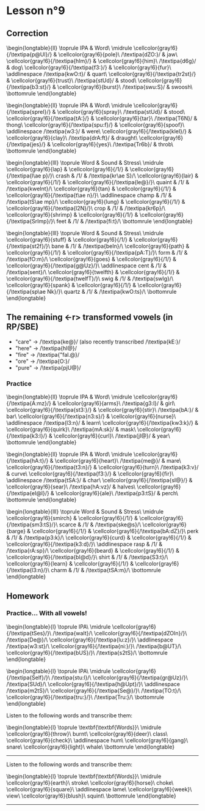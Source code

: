 # Lesson n°9



## Correction


\begin{longtable}{ll}
\toprule
IPA & Word\\
\midrule
\cellcolor{gray!6}{/\textipa{p@Ul}/} & \cellcolor{gray!6}{pole}\\
/\textipa{dZO:}/ & jaw\\
\cellcolor{gray!6}{/\textipa{hIm}/} & \cellcolor{gray!6}{him}\\
/\textipa{d6g}/ & dog\\
\cellcolor{gray!6}{/\textipa{f3:}/} & \cellcolor{gray!6}{fur}\\
\addlinespace
/\textipa{kwO:t}/ & quart\\
\cellcolor{gray!6}{/\textipa{tr2st}/} & \cellcolor{gray!6}{trust}\\
/\textipa{stUd}/ & stood\\
\cellcolor{gray!6}{/\textipa{b3:st}/} & \cellcolor{gray!6}{burst}\\
/\textipa{swu:S}/ & swoosh\\
\bottomrule
\end{longtable}


\begin{longtable}{ll}
\toprule
IPA & Word\\
\midrule
\cellcolor{gray!6}{/\textipa{spreI}/} & \cellcolor{gray!6}{spray}\\
/\textipa{stUd}/ & stood\\
\cellcolor{gray!6}{/\textipa{tA:}/} & \cellcolor{gray!6}{tar}\\
/\textipa{T6N}/ & thong\\
\cellcolor{gray!6}{/\textipa{spu:f}/} & \cellcolor{gray!6}{spoof}\\
\addlinespace
/\textipa{w3:}/ & were\\
\cellcolor{gray!6}{/\textipa{kleI}/} & \cellcolor{gray!6}{clay}\\
/\textipa{drA:ft}/ & draught\\
\cellcolor{gray!6}{/\textipa{jes}/} & \cellcolor{gray!6}{yes}\\
/\textipa{Tr6b}/ & throb\\
\bottomrule
\end{longtable}

\begin{longtable}{lll}
\toprule
Word & Sound & Stress\\
\midrule
\cellcolor{gray!6}{lap} & \cellcolor{gray!6}{/1/} & \cellcolor{gray!6}{/\textipa{l\ae p}/}\\
crash & /1/ & /\textipa{kr\ae S}/\\
\cellcolor{gray!6}{lair} & \cellcolor{gray!6}{/1/} & \cellcolor{gray!6}{/\textipa{le@}/}\\
quaint & /1/ & /\textipa{kweInt}/\\
\cellcolor{gray!6}{tan} & \cellcolor{gray!6}{/1/} & \cellcolor{gray!6}{/\textipa{t\ae n}/}\\
\addlinespace
champ & /1/ & /\textipa{tS\ae mp}/\\
\cellcolor{gray!6}{lung} & \cellcolor{gray!6}{/1/} & \cellcolor{gray!6}{/\textipa{l2N}/}\\
crop & /1/ & /\textipa{kr6p}/\\
\cellcolor{gray!6}{shrimp} & \cellcolor{gray!6}{/1/} & \cellcolor{gray!6}{/\textipa{SrImp}/}\\
feet & /1/ & /\textipa{fi:t}/\\
\bottomrule
\end{longtable}


\begin{longtable}{lll}
\toprule
Word & Sound & Stress\\
\midrule
\cellcolor{gray!6}{stuff} & \cellcolor{gray!6}{/1/} & \cellcolor{gray!6}{/\textipa{st2f}/}\\
bane & /1/ & /\textipa{beIn}/\\
\cellcolor{gray!6}{path} & \cellcolor{gray!6}{/1/} & \cellcolor{gray!6}{/\textipa{pA:T}/}\\
form & /1/ & /\textipa{fO:m}/\\
\cellcolor{gray!6}{goes} & \cellcolor{gray!6}{/1/} & \cellcolor{gray!6}{/\textipa{g@Uz}/}\\
\addlinespace
cent & /1/ & /\textipa{sent}/\\
\cellcolor{gray!6}{twelfth} & \cellcolor{gray!6}{/1/} & \cellcolor{gray!6}{/\textipa{twelfT}/}\\
swig & /1/ & /\textipa{swIg}/\\
\cellcolor{gray!6}{spank} & \cellcolor{gray!6}{/1/} & \cellcolor{gray!6}{/\textipa{sp\ae Nk}/}\\
quartz & /1/ & /\textipa{kwO:ts}/\\
\bottomrule
\end{longtable}

## The remaining <-r> transformed vowels (in RP/SBE)

* "care"  $\rightarrow$ /\textipa{ke@}/ (also recently transcribed /\textipa{kE:}/
* "here"  $\rightarrow$ /\textipa{hI@}/
* "fire"  $\rightarrow$ /\textipa{"faI.@}/
* "ore"  $\rightarrow$ /\textipa{O:}/
* "pure"  $\rightarrow$ /\textipa{pjU@}/

### Practice


\begin{longtable}{ll}
\toprule
IPA & Word\\
\midrule
\cellcolor{gray!6}{/\textipa{A:mz}/} & \cellcolor{gray!6}{arms}\\
/\textipa{g3:l}/ & girl\\
\cellcolor{gray!6}{/\textipa{st3:}/} & \cellcolor{gray!6}{stir}\\
/\textipa{bA:}/ & bar\\
\cellcolor{gray!6}{/\textipa{n3:s}/} & \cellcolor{gray!6}{nurse}\\
\addlinespace
/\textipa{l3:n}/ & learn\\
\cellcolor{gray!6}{/\textipa{kw3:k}/} & \cellcolor{gray!6}{quirk}\\
/\textipa{mA:sk}/ & mask\\
\cellcolor{gray!6}{/\textipa{k3:l}/} & \cellcolor{gray!6}{curl}\\
/\textipa{jI@}/ & year\\
\bottomrule
\end{longtable}


\begin{longtable}{ll}
\toprule
IPA & Word\\
\midrule
\cellcolor{gray!6}{/\textipa{hA:t}/} & \cellcolor{gray!6}{heart}\\
/\textipa{me@}/ & mare\\
\cellcolor{gray!6}{/\textipa{t3:n}/} & \cellcolor{gray!6}{turn}\\
/\textipa{k3:v}/ & curve\\
\cellcolor{gray!6}{/\textipa{f3:}/} & \cellcolor{gray!6}{fir}\\
\addlinespace
/\textipa{tSA:}/ & char\\
\cellcolor{gray!6}{/\textipa{sI@}/} & \cellcolor{gray!6}{sear}\\
/\textipa{hA:vz}/ & halves\\
\cellcolor{gray!6}{/\textipa{eI@l}/} & \cellcolor{gray!6}{ale}\\
/\textipa{p3:tS}/ & perch\\
\bottomrule
\end{longtable}


\begin{longtable}{lll}
\toprule
Word & Sound & Stress\\
\midrule
\cellcolor{gray!6}{smirch} & \cellcolor{gray!6}{/1/} & \cellcolor{gray!6}{/\textipa{sm3:tS}/}\\
scarce & /1/ & /\textipa{ske@s}/\\
\cellcolor{gray!6}{barge} & \cellcolor{gray!6}{/1/} & \cellcolor{gray!6}{/\textipa{bA:dZ}/}\\
perk & /1/ & /\textipa{p3:k}/\\
\cellcolor{gray!6}{curd} & \cellcolor{gray!6}{/1/} & \cellcolor{gray!6}{/\textipa{k3:d}/}\\
\addlinespace
rasp & /1/ & /\textipa{rA:sp}/\\
\cellcolor{gray!6}{beard} & \cellcolor{gray!6}{/1/} & \cellcolor{gray!6}{/\textipa{bI@d}/}\\
shirt & /1/ & /\textipa{S3:t}/\\
\cellcolor{gray!6}{learn} & \cellcolor{gray!6}{/1/} & \cellcolor{gray!6}{/\textipa{l3:n}/}\\
charm & /1/ & /\textipa{tSA:m}/\\
\bottomrule
\end{longtable}

## Homework

### Practice... With all vowels!


\begin{longtable}{l}
\toprule
IPA\\
\midrule
\cellcolor{gray!6}{/\textipa{tSes}/}\\
/\textipa{waIt}/\\
\cellcolor{gray!6}{/\textipa{dZOIn}/}\\
/\textipa{De@}/\\
\cellcolor{gray!6}{/\textipa{lu:z}/}\\
\addlinespace
/\textipa{w3:st}/\\
\cellcolor{gray!6}{/\textipa{ni:}/}\\
/\textipa{b@UT}/\\
\cellcolor{gray!6}{/\textipa{bUS}/}\\
/\textipa{s2tS}/\\
\bottomrule
\end{longtable}


\begin{longtable}{l}
\toprule
IPA\\
\midrule
\cellcolor{gray!6}{/\textipa{Self}/}\\
/\textipa{stu:l}/\\
\cellcolor{gray!6}{/\textipa{gr@Uz}/}\\
/\textipa{SUd}/\\
\cellcolor{gray!6}{/\textipa{h@Upt}/}\\
\addlinespace
/\textipa{m2tS}/\\
\cellcolor{gray!6}{/\textipa{Se@}/}\\
/\textipa{TO:t}/\\
\cellcolor{gray!6}{/\textipa{tru:}/}\\
/\textipa{Tru:}/\\
\bottomrule
\end{longtable}

Listen to the following words and transcribe them:



 
\begin{longtable}{l}
\toprule
\textbf{\textbf{Words}}\\
\midrule
\cellcolor{gray!6}{throw}\\
burnt\\
\cellcolor{gray!6}{deer}\\
class\\
\cellcolor{gray!6}{check}\\
\addlinespace
hum\\
\cellcolor{gray!6}{gang}\\
snare\\
\cellcolor{gray!6}{light}\\
whale\\
\bottomrule
\end{longtable} 

---

Listen to the following words and transcribe them:



 
\begin{longtable}{l}
\toprule
\textbf{\textbf{Words}}\\
\midrule
\cellcolor{gray!6}{earth}\\
stroke\\
\cellcolor{gray!6}{horse}\\
choke\\
\cellcolor{gray!6}{square}\\
\addlinespace
lame\\
\cellcolor{gray!6}{week}\\
view\\
\cellcolor{gray!6}{blush}\\
squint\\
\bottomrule
\end{longtable} 

---
